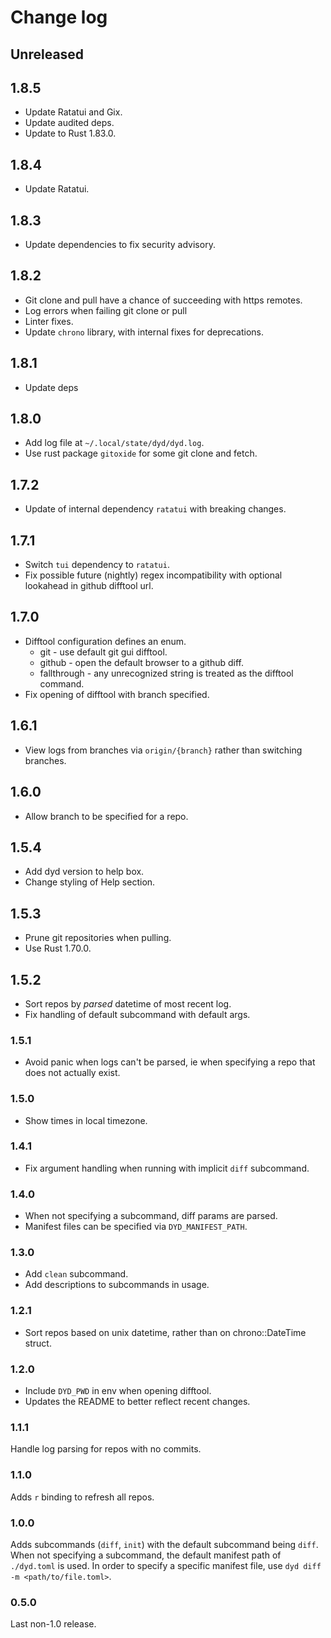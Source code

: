 # Change log

## Unreleased

## 1.8.5

- Update Ratatui and Gix.
- Update audited deps.
- Update to Rust 1.83.0.

## 1.8.4

- Update Ratatui.

## 1.8.3

- Update dependencies to fix security advisory.

## 1.8.2

- Git clone and pull have a chance of succeeding with https remotes.
- Log errors when failing git clone or pull
- Linter fixes.
- Update `chrono` library, with internal fixes for deprecations.

## 1.8.1

- Update deps

## 1.8.0

- Add log file at `~/.local/state/dyd/dyd.log`.
- Use rust package `gitoxide` for some git clone and fetch.

## 1.7.2

- Update of internal dependency `ratatui` with breaking changes.

## 1.7.1

- Switch `tui` dependency to `ratatui`.
- Fix possible future (nightly) regex incompatibility with optional
  lookahead in github difftool url.

## 1.7.0

- Difftool configuration defines an enum.
  - git - use default git gui difftool.
  - github - open the default browser to a github diff.
  - fallthrough - any unrecognized string is treated as the difftool
    command.
- Fix opening of difftool with branch specified.

## 1.6.1

- View logs from branches via `origin/{branch}` rather than switching
  branches.

## 1.6.0

- Allow branch to be specified for a repo.

## 1.5.4

- Add dyd version to help box.
- Change styling of Help section.

## 1.5.3

- Prune git repositories when pulling.
- Use Rust 1.70.0.

## 1.5.2

- Sort repos by *parsed* datetime of most recent log.
- Fix handling of default subcommand with default args.

### 1.5.1

- Avoid panic when logs can't be parsed, ie when specifying a repo that
  does not actually exist.

### 1.5.0

- Show times in local timezone.

### 1.4.1

- Fix argument handling when running with implicit `diff` subcommand.

### 1.4.0

- When not specifying a subcommand, diff params are parsed.
- Manifest files can be specified via `DYD_MANIFEST_PATH`.

### 1.3.0

- Add `clean` subcommand.
- Add descriptions to subcommands in usage.

### 1.2.1

- Sort repos based on unix datetime, rather than on chrono::DateTime
  struct.

### 1.2.0

- Include `DYD_PWD` in env when opening difftool.
- Updates the README to better reflect recent changes.

### 1.1.1

Handle log parsing for repos with no commits.

### 1.1.0

Adds `r` binding to refresh all repos.

### 1.0.0

Adds subcommands (`diff`, `init`) with the default subcommand being
`diff`. When not specifying a subcommand, the default manifest path of
`./dyd.toml` is used. In order to specify a specific manifest file, use
`dyd diff -m <path/to/file.toml>`.

### 0.5.0

Last non-1.0 release.
